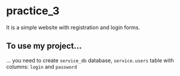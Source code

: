 # practice_3
It is a simple website with registration and login forms.
## To use my project...
... you need to create `service_db` database, `service.users` table with columns: `login` and `password`
